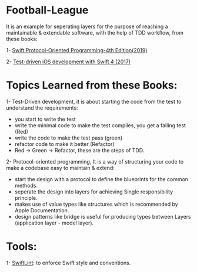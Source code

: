 # Football-League

It is an example for seperating layers for the purpose of reaching a maintainable & extendable software, with the help of TDD workflow, from these books:

1- [Swift Protocol-Oriented Programming-4th Edition(2019)](https://www.packtpub.com/product/swift-protocol-oriented-programming-fourth-edition/9781789349023)

2- [Test-driven iOS development with Swift 4 (2017)](https://www.packtpub.com/product/test-driven-ios-development-with-swift-4/9781788475709?_ga=2.21057660.657637162.1662279393-593728472.1661700333)


# Topics Learned from these Books:
1- Test-Driven development, it is about starting the code from the test to understand the requirements: 
  - you start to write the test
  - write the minimal code to make the test compiles, you get a failing test (Red)
  - write the code to make the test pass (green)
  - refactor code to make it better (Refactor)
  - Red -> Green -> Refactor, these are the steps of TDD.

2- Protocol-oriented programming, It is a way of structuring your code to make a codebase easy to maintain & extend:
  - start the design with a protocol to define the blueprints for the common methods.
  - seperate the design into layers for achieving Single responsibility principle.
  - makes use of value types like structures which is recommended by Apple Documentation.
  - design patterns like bridge is useful for producing types between Layers (application layer - model layer).

# Tools:
1- [SwiftLint](https://github.com/realm/SwiftLint): to enforce Swift style and conventions.
